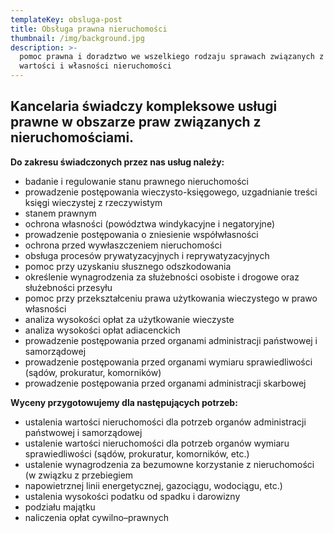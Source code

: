 ```yaml
---
templateKey: obsluga-post
title: Obsługa prawna nieruchomości
thumbnail: /img/background.jpg
description: >-
  pomoc prawna i doradztwo we wszelkiego rodzaju sprawach związanych z ochroną
  wartości i własności nieruchomości
---
```

## Kancelaria świadczy kompleksowe usługi prawne w obszarze praw związanych z nieruchomościami.

**Do zakresu świadczonych przez nas usług należy:**

* badanie i regulowanie stanu prawnego nieruchomości
* prowadzenie postępowania wieczysto-księgowego, uzgadnianie treści księgi wieczystej z rzeczywistym
* stanem prawnym
* ochrona własności (powództwa windykacyjne i negatoryjne)
* prowadzenie postępowania o zniesienie współwłasności
* ochrona przed wywłaszczeniem nieruchomości
* obsługa procesów prywatyzacyjnych i reprywatyzacyjnych
* pomoc przy uzyskaniu słusznego odszkodowania
* określenie wynagrodzenia za służebności osobiste i drogowe oraz służebności przesyłu
* pomoc przy przekształceniu prawa użytkowania wieczystego w prawo własności
* analiza wysokości opłat za użytkowanie wieczyste
* analiza wysokości opłat adiacenckich
* prowadzenie postępowania przed organami administracji państwowej i samorządowej
* prowadzenie postępowania przed organami wymiaru sprawiedliwości (sądów, prokuratur, komorników)
* prowadzenie postępowania przed organami administracji skarbowej

**Wyceny przygotowujemy dla następujących potrzeb:**

* ustalenia wartości nieruchomości dla potrzeb organów administracji państwowej i samorządowej
* ustalenie wartości nieruchomości dla potrzeb organów wymiaru sprawiedliwości (sądów, prokuratur, komorników, etc.)
* ustalenie wynagrodzenia za bezumowne korzystanie z nieruchomości (w związku z przebiegiem
* napowietrznej linii energetycznej, gazociągu, wodociągu, etc.)
* ustalenia wysokości podatku od spadku i darowizny
* podziału majątku
* naliczenia opłat cywilno–prawnych
